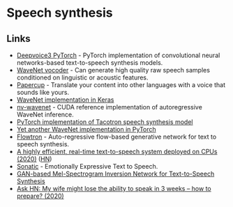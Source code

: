# Speech synthesis

## Links

* [Deepvoice3 PyTorch](https://github.com/r9y9/deepvoice3_pytorch) - PyTorch implementation of convolutional neural networks-based text-to-speech synthesis models.
* [WaveNet vocoder](https://github.com/r9y9/wavenet_vocoder) - Can generate high quality raw speech samples conditioned on linguistic or acoustic features.
* [Papercup](https://www.papercup.com/) - Translate your content into other languages with a voice that sounds like yours.
* [WaveNet implementation in Keras](https://github.com/basveeling/wavenet)
* [nv-wavenet](https://github.com/NVIDIA/nv-wavenet) - CUDA reference implementation of autoregressive WaveNet inference.
* [PyTorch implementation of Tacotron speech synthesis model](https://github.com/r9y9/tacotron_pytorch)
* [Yet another WaveNet implementation in PyTorch](https://github.com/golbin/WaveNet)
* [Flowtron](https://github.com/NVIDIA/flowtron) - Auto-regressive flow-based generative network for text to speech synthesis.
* [A highly efficient, real-time text-to-speech system deployed on CPUs \(2020\)](https://ai.facebook.com/blog/a-highly-efficient-real-time-text-to-speech-system-deployed-on-cpus/) \([HN](https://news.ycombinator.com/item?id=23193967)\)
* [Sonatic](https://www.sonantic.io/) - Emotionally Expressive Text to Speech.
* [GAN-based Mel-Spectrogram Inversion Network for Text-to-Speech Synthesis](https://github.com/descriptinc/melgan-neurips)
* [Ask HN: My wife might lose the ability to speak in 3 weeks – how to prepare? \(2020\)](https://news.ycombinator.com/item?id=23490115)

